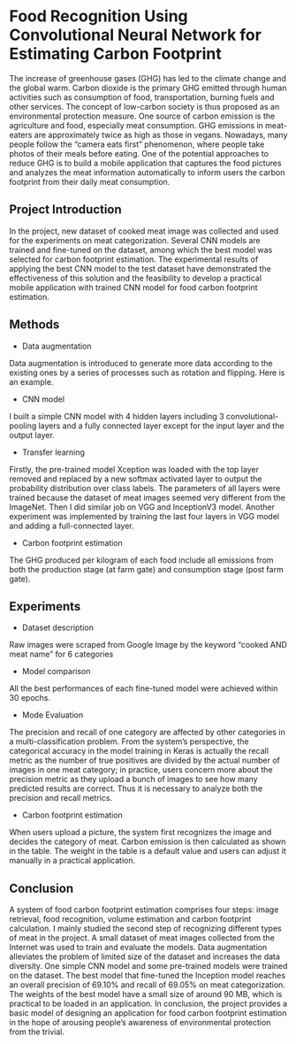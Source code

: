 # Food Recognition Using Convolutional Neural Network for Estimating Carbon Footprint

The increase of greenhouse gases (GHG) has led to the climate change and the global warm. Carbon dioxide is the primary GHG emitted through human activities such as consumption of food, transportation, burning fuels and other services. The concept of low-carbon society is thus proposed as an environmental protection measure. One source of carbon emission is the agriculture and food, especially meat consumption. GHG emissions in meat-eaters are approximately twice as high as those in vegans. Nowadays, many people follow the “camera eats first” phenomenon, where people take photos of their meals before eating. One of the potential approaches to reduce GHG is to build a mobile application that captures the food pictures and analyzes the meat information automatically to inform users the carbon footprint from their daily meat consumption. 

## Project Introduction

In the project, new dataset of cooked meat image was collected and used for the experiments on meat categorization. Several CNN models are trained and fine-tuned on the dataset, among which the best model was selected for carbon footprint estimation. The experimental results of applying the best CNN model to the test dataset have demonstrated the effectiveness of this solution and the feasibility to develop a practical mobile application with trained CNN model for food carbon footprint estimation.

## Methods

- Data augmentation

Data augmentation is introduced to generate more data according to the existing ones by a series of processes such as rotation and flipping. Here is an example.

- CNN model

I built a simple CNN model with 4 hidden layers including 3 convolutional-pooling layers and a fully connected layer except for the input layer and the output layer.

- Transfer learning

Firstly, the pre-trained model Xception was loaded with the top layer removed and replaced by a new softmax activated layer to output the probability distribution over class labels. The parameters of all layers were trained because the dataset of meat images seemed very different from the ImageNet. Then I did similar job on VGG and InceptionV3 model. Another experiment was implemented by training the last four layers in VGG model and adding a full-connected layer.

- Carbon footprint estimation

The GHG produced per kilogram of each food include all emissions from both the production stage (at farm gate) and consumption stage (post farm gate). 



## Experiments

- Dataset description

Raw images were scraped from Google Image by the keyword “cooked AND meat name” for 6 categories

- Model comparison

All the best performances of each fine-tuned model were achieved within 30 epochs.

- Mode Evaluation 

The precision and recall of one category are affected by other categories in a multi-classification problem. From the system’s perspective, the categorical accuracy in the model training in Keras is actually the recall metric as the number of true positives are divided by the actual number of images in one meat category; in practice, users concern more about the precision metric as they upload a bunch of images to see how many predicted results are correct. Thus it is necessary to analyze both the precision and recall metrics.

- Carbon footprint estimation

When users upload a picture, the system first recognizes the image and decides the category of meat. Carbon emission is then calculated as shown in the table. The weight in the table is a default value and users can adjust it manually in a practical application.

## Conclusion

A system of food carbon footprint estimation comprises four steps: image retrieval, food recognition, volume estimation and carbon footprint calculation. I mainly studied the second step of recognizing different types of meat in the project. A small dataset of meat images collected from the Internet was used to train and evaluate the models. Data augmentation alleviates the problem of limited size of the dataset and increases the data diversity. One simple CNN model and some pre-trained models were trained on the dataset. The best model that fine-tuned the Inception model reaches an overall precision of 69.10% and recall of 69.05% on meat categorization. The weights of the best model have a small size of around 90 MB, which is practical to be loaded in an application. 
In conclusion, the project provides a basic model of designing an application for food carbon footprint estimation in the hope of arousing people’s awareness of environmental protection from the trivial.
